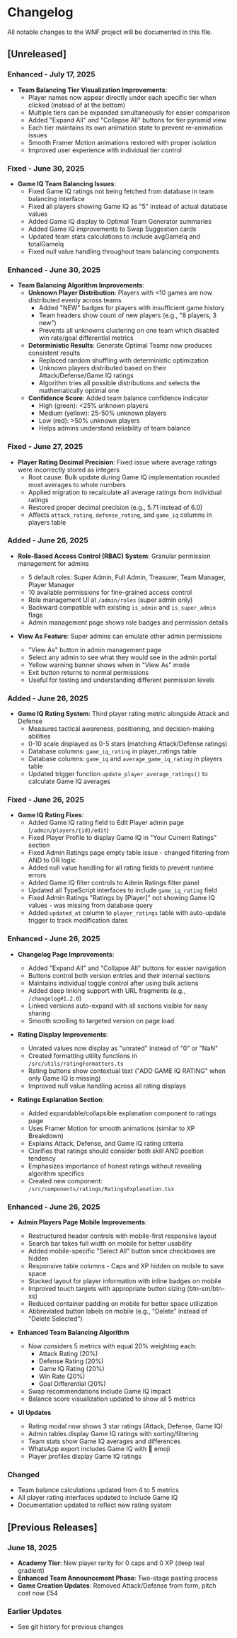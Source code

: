 # Changelog

All notable changes to the WNF project will be documented in this file.

## [Unreleased]

### Enhanced - July 17, 2025
- **Team Balancing Tier Visualization Improvements**:
  - Player names now appear directly under each specific tier when clicked (instead of at the bottom)
  - Multiple tiers can be expanded simultaneously for easier comparison
  - Added "Expand All" and "Collapse All" buttons for tier pyramid view
  - Each tier maintains its own animation state to prevent re-animation issues
  - Smooth Framer Motion animations restored with proper isolation
  - Improved user experience with individual tier control

### Fixed - June 30, 2025
- **Game IQ Team Balancing Issues**:
  - Fixed Game IQ ratings not being fetched from database in team balancing interface
  - Fixed all players showing Game IQ as "5" instead of actual database values
  - Added Game IQ display to Optimal Team Generator summaries
  - Added Game IQ improvements to Swap Suggestion cards
  - Updated team stats calculations to include avgGameIq and totalGameIq
  - Fixed null value handling throughout team balancing components

### Enhanced - June 30, 2025
- **Team Balancing Algorithm Improvements**:
  - **Unknown Player Distribution**: Players with <10 games are now distributed evenly across teams
    - Added "NEW" badges for players with insufficient game history
    - Team headers show count of new players (e.g., "8 players, 3 new")
    - Prevents all unknowns clustering on one team which disabled win rate/goal differential metrics
  - **Deterministic Results**: Generate Optimal Teams now produces consistent results
    - Replaced random shuffling with deterministic optimization
    - Unknown players distributed based on their Attack/Defense/Game IQ ratings
    - Algorithm tries all possible distributions and selects the mathematically optimal one
  - **Confidence Score**: Added team balance confidence indicator
    - High (green): <25% unknown players
    - Medium (yellow): 25-50% unknown players
    - Low (red): >50% unknown players
    - Helps admins understand reliability of team balance

### Fixed - June 27, 2025
- **Player Rating Decimal Precision**: Fixed issue where average ratings were incorrectly stored as integers
  - Root cause: Bulk update during Game IQ implementation rounded most averages to whole numbers
  - Applied migration to recalculate all average ratings from individual ratings
  - Restored proper decimal precision (e.g., 5.71 instead of 6.0)
  - Affects `attack_rating`, `defense_rating`, and `game_iq` columns in players table

### Added - June 26, 2025
- **Role-Based Access Control (RBAC) System**: Granular permission management for admins
  - 5 default roles: Super Admin, Full Admin, Treasurer, Team Manager, Player Manager
  - 10 available permissions for fine-grained access control
  - Role management UI at `/admin/roles` (super admin only)
  - Backward compatible with existing `is_admin` and `is_super_admin` flags
  - Admin management page shows role badges and permission details

- **View As Feature**: Super admins can emulate other admin permissions
  - "View As" button in admin management page
  - Select any admin to see what they would see in the admin portal
  - Yellow warning banner shows when in "View As" mode
  - Exit button returns to normal permissions
  - Useful for testing and understanding different permission levels

### Added - June 26, 2025
- **Game IQ Rating System**: Third player rating metric alongside Attack and Defense
  - Measures tactical awareness, positioning, and decision-making abilities
  - 0-10 scale displayed as 0-5 stars (matching Attack/Defense ratings)
  - Database columns: `game_iq_rating` in player_ratings table
  - Database columns: `game_iq` and `average_game_iq_rating` in players table
  - Updated trigger function `update_player_average_ratings()` to calculate Game IQ averages
  
### Fixed - June 26, 2025
- **Game IQ Rating Fixes**:
  - Added Game IQ rating field to Edit Player admin page (`/admin/players/{id}/edit`)
  - Fixed Player Profile to display Game IQ in "Your Current Ratings" section
  - Fixed Admin Ratings page empty table issue - changed filtering from AND to OR logic
  - Added null value handling for all rating fields to prevent runtime errors
  - Added Game IQ filter controls to Admin Ratings filter panel
  - Updated all TypeScript interfaces to include `game_iq_rating` field
  - Fixed Admin Ratings "Ratings by [Player]" not showing Game IQ values - was missing from database query
  - Added `updated_at` column to `player_ratings` table with auto-update trigger to track modification dates

### Enhanced - June 26, 2025
- **Changelog Page Improvements**:
  - Added "Expand All" and "Collapse All" buttons for easier navigation
  - Buttons control both version entries and their internal sections
  - Maintains individual toggle control after using bulk actions
  - Added deep linking support with URL fragments (e.g., `/changelog#1.2.0`)
  - Linked versions auto-expand with all sections visible for easy sharing
  - Smooth scrolling to targeted version on page load
  
- **Rating Display Improvements**:
  - Unrated values now display as "unrated" instead of "0" or "NaN"
  - Created formatting utility functions in `/src/utils/ratingFormatters.ts`
  - Rating buttons show contextual text ("ADD GAME IQ RATING" when only Game IQ is missing)
  - Improved null value handling across all rating displays

- **Ratings Explanation Section**:
  - Added expandable/collapsible explanation component to ratings page
  - Uses Framer Motion for smooth animations (similar to XP Breakdown)
  - Explains Attack, Defense, and Game IQ rating criteria
  - Clarifies that ratings should consider both skill AND position tendency
  - Emphasizes importance of honest ratings without revealing algorithm specifics
  - Created new component: `/src/components/ratings/RatingsExplanation.tsx`
  
### Enhanced - June 26, 2025
- **Admin Players Page Mobile Improvements**:
  - Restructured header controls with mobile-first responsive layout
  - Search bar takes full width on mobile for better usability
  - Added mobile-specific "Select All" button since checkboxes are hidden
  - Responsive table columns - Caps and XP hidden on mobile to save space
  - Stacked layout for player information with inline badges on mobile
  - Improved touch targets with appropriate button sizing (btn-sm/btn-xs)
  - Reduced container padding on mobile for better space utilization
  - Abbreviated button labels on mobile (e.g., "Delete" instead of "Delete Selected")
  
- **Enhanced Team Balancing Algorithm**
  - Now considers 5 metrics with equal 20% weighting each:
    - Attack Rating (20%)
    - Defense Rating (20%) 
    - Game IQ Rating (20%)
    - Win Rate (20%)
    - Goal Differential (20%)
  - Swap recommendations include Game IQ impact
  - Balance score visualization updated to show all 5 metrics

- **UI Updates**
  - Rating modal now shows 3 star ratings (Attack, Defense, Game IQ)
  - Admin tables display Game IQ ratings with sorting/filtering
  - Team stats show Game IQ averages and differences
  - WhatsApp export includes Game IQ with 🧠 emoji
  - Player profiles display Game IQ ratings

### Changed
- Team balance calculations updated from 4 to 5 metrics
- All player rating interfaces updated to include Game IQ
- Documentation updated to reflect new rating system

## [Previous Releases]

### June 18, 2025
- **Academy Tier**: New player rarity for 0 caps and 0 XP (deep teal gradient)
- **Enhanced Team Announcement Phase**: Two-stage pasting process
- **Game Creation Updates**: Removed Attack/Defense from form, pitch cost now £54

### Earlier Updates
- See git history for previous changes